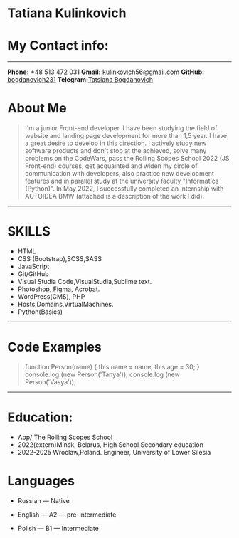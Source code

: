 # Tatiana Kulinkovich 
# My Contact info:

- - - 
**Phone:** +48 513 472 031
**Gmail:** [kulinkovich56@gmail.com](https://mail.google.com/kulinkovich56@gmail.com)
**GitHub:** [bogdanovich231](https://github.com/bogdanovich231)
**Telegram:**[Tatsiana Bogdanovich](https://t.me/tanyabogdanovich)

# About Me
> I'm a junior Front-end developer. I have been studying the field of website and
landing page development for more than 1,5 year. I have a great desire to develop in
this direction. I actively study new software products and don't stop at the achieved,
solve many problems on the CodeWars, pass the Rolling Scopes School 2022 (JS
Front-end) courses, get acquainted and widen my circle of communication with
developers, also practice new development features and in parallel study at the
university faculty "Informatics (Python)". In May 2022, I successfully completed an
internship with AUTOIDEA BMW (attached is a description of the work I did). 
---

#  SKILLS
 
 * HTML
 * CSS (Bootstrap),SCSS,SASS
 * JavaScript 
 * Git/GitHub
 * Visual Studia Code,VisualStudia,Sublime text.
 * Photoshop, Figma, Acrobat.
 * WordPress(CMS), PHP
 * Hosts,Domains,VirtualMachines.
 * Python(Basics)

 ----

 # Code Examples 
> function Person(name)  {
        this.name = name;
        this.age = 30;
       }
console.log (new Person('Tanya'));
console.log (new Person('Vasya'));

----

# Education:
* App/ The Rolling Scopes School
* 2022(extern)Minsk, Belarus, High School Secondary education
* 2022-2025 Wroclaw,Poland. Engineer,  University of Lower Silesia

# Languages
* Russian — Native
+ English — A2 — pre-intermediate
- Polish — B1 — Intermediate
